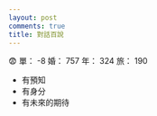 ```yaml
---
layout: post
comments: true
title: 對話百說
---
```


:fearful: 單： -8 婚： 757 年： 324 旅： 190

- 有預知
- 有身分
- 有未來的期待


